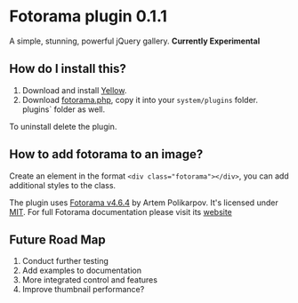 Fotorama plugin 0.1.1
========================
A simple, stunning, powerful jQuery gallery.
__Currently Experimental__

How do I install this?
----------------------
1. Download and install [Yellow](https://github.com/datenstrom/yellow/).  
2. Download [fotorama.php](fotorama.php?raw=true), copy it into your `system/plugins` folder.  
plugins` folder as well.  

To uninstall delete the plugin.

How to add fotorama to an image?
--------------------------------
Create an element in the format `<div class="fotorama"></div>`, you can add additional styles to the class. 

The plugin uses [Fotorama v4.6.4](https://github.com/artpolikarpov/fotorama) by Artem Polikarpov.
It's licensed under [MIT](http://opensource.org/licenses/MIT). For full Fotorama documentation please visit its [website](http://fotorama.io/)

Future Road Map
---------------
1. Conduct further testing
2. Add examples to documentation
3. More integrated control and features
4. Improve thumbnail performance?